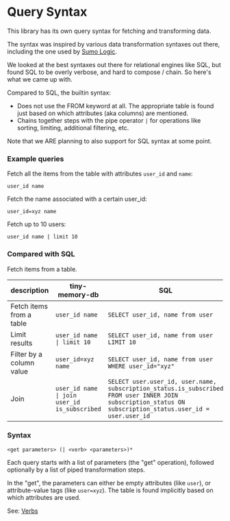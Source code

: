 
# Query Syntax

This library has its own query syntax for fetching and transforming data.

The syntax was inspired by various data transformation syntaxes out there,
including the one used by [Sumo Logic](https://help.sumologic.com/01Start-Here/Quick-Start-Tutorials).

We looked at the best syntaxes out there for relational engines like SQL, but found SQL
to be overly verbose, and hard to compose / chain. So here's what we came up with.

Compared to SQL, the builtin syntax:

 - Does not use the FROM keyword at all. The appropriate table is found just based on
   which attributes (aka columns) are mentioned.
 - Chains together steps with the pipe operator `|` for operations like sorting, limiting, 
   additional filtering, etc.

Note that we ARE planning to also support for SQL syntax at some point.

### Example queries ###

Fetch all the items from the table with attributes `user_id` and `name`:

    user_id name

Fetch the name associated with a certain user_id:

    user_id=xyz name

Fetch up to 10 users:

    user_id name | limit 10

### Compared with SQL ###

Fetch items from a table.

| description | tiny-memory-db | SQL |
| ----------- | -------------- | --- | 
| Fetch items from a table | `user_id name` | `SELECT user_id, name from user` |
| Limit results | `user_id name \| limit 10` | `SELECT user_id, name from user LIMIT 10` |
| Filter by a column value | `user_id=xyz name` | `SELECT user_id, name from user WHERE user_id="xyz"` |
| Join | `user_id name \| join user_id is_subscribed` | `SELECT user.user_id, user.name, subscription_status.is_subscribed FROM user INNER JOIN subscription_status ON subscription_status.user_id = user.user_id` |

### Syntax ###

    <get parameters> (| <verb> <parameters>)*

Each query starts with a list of parameters (the "get" operation), followed optionally by a list of piped transformation steps.

In the "get", the parameters can either be empty attributes (like `user`), or attribute-value tags (like `user=xyz`). The
table is found implicitly based on which attributes are used.

See: [Verbs](./verbs.md)
